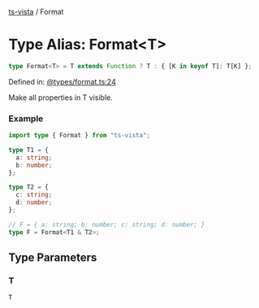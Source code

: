 [ts-vista](../README.md) / Format

# Type Alias: Format\<T\>

```ts
type Format<T> = T extends Function ? T : { [K in keyof T]: T[K] };
```

Defined in: [@types/format.ts:24](https://github.com/alpheus-day/ts-vista/blob/a2bc999187faa2f0eb8f7abe2b1074733e87318f/package/src/@types/format.ts#L24)

Make all properties in T visible.

### Example

```ts
import type { Format } from "ts-vista";

type T1 = {
  a: string;
  b: number;
};

type T2 = {
  c: string;
  d: number;
};

// F = { a: string; b: number; c: string; d: number; }
type F = Format<T1 & T2>;
```

## Type Parameters

### T

`T`

